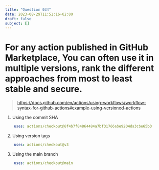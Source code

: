 ```yaml
---
title: "Question 034"
date: 2023-08-29T11:51:16+02:00
draft: false
subject: []
---
```



# For any action published in GitHub Marketplace, You can often use it in multiple versions, rank the different approaches from most to least stable and secure.
> https://docs.github.com/en/actions/using-workflows/workflow-syntax-for-github-actions#example-using-versioned-actions
1. Using the commit SHA
```yaml
    uses: actions/checkout@8f4b7f84864484a7bf31766abe9204da3cbe65b3
```
2. Using version tags
```yaml
    uses: actions/checkout@v3
```
3. Using the main branch
```yaml
    uses: actions/checkout@main
```
